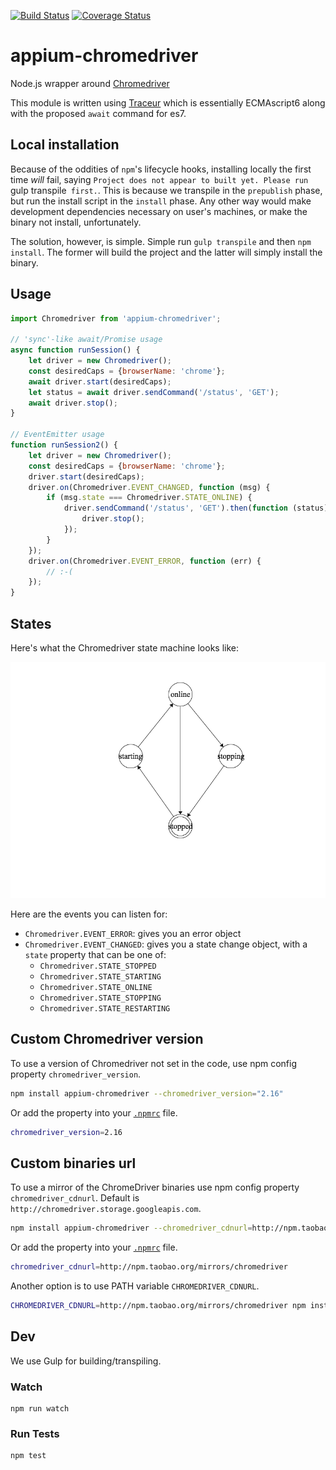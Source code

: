[![Build Status](https://travis-ci.org/appium/appium-chromedriver.svg)](https://travis-ci.org/appium/appium-chromedriver) [![Coverage Status](https://coveralls.io/repos/appium/appium-chromedriver/badge.svg?branch=master&service=github)](https://coveralls.io/github/appium/appium-chromedriver?branch=master)

appium-chromedriver
===================

Node.js wrapper around [Chromedriver](https://sites.google.com/a/chromium.org/chromedriver/)

This module is written using [Traceur](https://code.google.com/p/traceur-compiler/wiki/GettingStarted) which is essentially ECMAscript6 along with the proposed `await` command for es7.

## Local installation

Because of the oddities of `npm`'s lifecycle hooks, installing locally the first time _will_ fail, saying `Project does not appear to built yet. Please run `gulp transpile` first.`. This is because we transpile in the `prepublish` phase, but run the install script in the `install` phase. Any other way would make development dependencies necessary on user's machines, or make the binary not install, unfortunately.

The solution, however, is simple. Simple run `gulp transpile` and then `npm install`. The former will build the project and the latter will simply install the binary.


## Usage

```js
import Chromedriver from 'appium-chromedriver';

// 'sync'-like await/Promise usage
async function runSession() {
    let driver = new Chromedriver();
    const desiredCaps = {browserName: 'chrome'};
    await driver.start(desiredCaps);
    let status = await driver.sendCommand('/status', 'GET');
    await driver.stop();
}

// EventEmitter usage
function runSession2() {
    let driver = new Chromedriver();
    const desiredCaps = {browserName: 'chrome'};
    driver.start(desiredCaps);
    driver.on(Chromedriver.EVENT_CHANGED, function (msg) {
        if (msg.state === Chromedriver.STATE_ONLINE) {
            driver.sendCommand('/status', 'GET').then(function (status) {
                driver.stop();
            });
        }
    });
    driver.on(Chromedriver.EVENT_ERROR, function (err) {
        // :-(
    });
}
```

## States

Here's what the Chromedriver state machine looks like:

![Chromedriver States](./doc/states.png)

Here are the events you can listen for:

* `Chromedriver.EVENT_ERROR`: gives you an error object
* `Chromedriver.EVENT_CHANGED`: gives you a state change object, with a `state` property that can be one of:
    * `Chromedriver.STATE_STOPPED`
    * `Chromedriver.STATE_STARTING`
    * `Chromedriver.STATE_ONLINE`
    * `Chromedriver.STATE_STOPPING`
    * `Chromedriver.STATE_RESTARTING`

## Custom Chromedriver version

To use a version of Chromedriver not set in the code, use npm config property `chromedriver_version`.

```bash
npm install appium-chromedriver --chromedriver_version="2.16"
```

Or add the property into your [`.npmrc`](https://docs.npmjs.com/files/npmrc) file.

```bash
chromedriver_version=2.16
```

## Custom binaries url

To use a mirror of the ChromeDriver binaries use npm config property `chromedriver_cdnurl`.
Default is `http://chromedriver.storage.googleapis.com`.

```bash
npm install appium-chromedriver --chromedriver_cdnurl=http://npm.taobao.org/mirrors/chromedriver
```

Or add the property into your [`.npmrc`](https://docs.npmjs.com/files/npmrc) file.

```bash
chromedriver_cdnurl=http://npm.taobao.org/mirrors/chromedriver
```

Another option is to use PATH variable `CHROMEDRIVER_CDNURL`.

```bash
CHROMEDRIVER_CDNURL=http://npm.taobao.org/mirrors/chromedriver npm install appium-chromedriver
```

## Dev

We use Gulp for building/transpiling.

### Watch

```
npm run watch
```

### Run Tests

```
npm test
```
